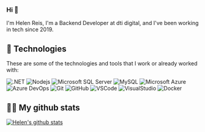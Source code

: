 ### Hi 👋

I'm Helen Reis, I'm a Backend Developer at dti digital, and I've been working in tech since 2019.

## :rocket: Technologies

These are some of the technologies and tools that I work or already worked with:

![.NET](https://img.shields.io/badge/-.NET-blueviolet?style=flat-square&logo=.net)
![Nodejs](https://img.shields.io/badge/-Nodejs-339933?style=flat-square&logo=Node.js&logoColor=white)
![Microsoft SQL Server](https://img.shields.io/badge/-SQL%20Server-CC2927?style=flat-square&logo=microsoft-sql-server&logoColor=white)
![MySQL](https://img.shields.io/badge/-MySQL-4479A1?style=flat-square&logo=mysql&logoColor=white)
![Microsoft Azure](https://img.shields.io/badge/Microsoft%20Azure-0089D6?style=flat-square&logo=microsoft-azure&logoColor=white)
![Azure DevOps](https://img.shields.io/badge/Azure%20Devops-0089D6?style=flat-square&logo=azure-devops&logoColor=white)
![Git](https://img.shields.io/badge/-Git-black?style=flat-square&logo=git)
![GitHub](https://img.shields.io/badge/-GitHub-181717?style=flat-square&logo=github)
![VSCode](https://img.shields.io/badge/-VSCode-007ACC?style=flat-square&logo=visual-studio-code&logoColor=white)
![VisualStudio](https://img.shields.io/badge/-VisualStudio-blueviolet?style=flat-square&logo=visual-studio&logoColor=white)
![Docker](https://img.shields.io/badge/-Docker-2496ED?style=flat-square&logo=docker&logoColor=white)

## :woman_technologist: My github stats
[![Helen's github stats](https://github-readme-stats.vercel.app/api?username=HelenReis&include_all_commits=true&count_private=true&show_icons=true&theme=dracula)](https://github.com/anuraghazra/github-readme-stats)
